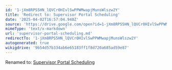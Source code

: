 ```yaml
---
id: '1-jXm8RPS5HN_lQVCr0HIvlSwPPWMwapjMunsWlszw2Y'
title: 'Redirect to: Supervisor Portal Scheduling'
date: '2025-04-02T16:57:04.940Z'
source: 'https://drive.google.com/open?id=1-jXm8RPS5HN_lQVCr0HIvlSwPPWMwapjMunsWlszw2Y'
mimeType: 'text/x-markdown'
url: 'supervisor-portal-scheduling.md'
redirectTo: '1-jXm8RPS5HN_lQVCr0HIvlSwPPWMwapjMunsWlszw2Y'
autogenerated: true
wikigdrive: '9b54d57b334ab6e65183ff1f8d720a685ad59e87'
---
```

Renamed to: [Supervisor Portal Scheduling](supervisor-portal-scheduling.md)
